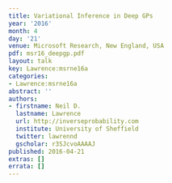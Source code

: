 ```yaml
---
title: Variational Inference in Deep GPs
year: '2016'
month: 4
day: '21'
venue: Microsoft Research, New England, USA
pdf: msr16_deepgp.pdf
layout: talk
key: Lawrence:msrne16a
categories:
- Lawrence:msrne16a
abstract: ''
authors:
- firstname: Neil D.
  lastname: Lawrence
  url: http://inverseprobability.com
  institute: University of Sheffield
  twitter: lawrennd
  gscholar: r3SJcvoAAAAJ
published: 2016-04-21
extras: []
errata: []
---
```


